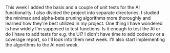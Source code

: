 This week I added the basis and a couple of unit tests for the AI functionality. I also divided the project into separate directories.
I studied the minimax and alpha-beta pruning algorithms more thoroughly and learned how they're best utilized in my project.
One thing I have wondered is how widely I'm supposed to test functions.
Is it enough to test the AI or do I have to add tests for e.g. the UI?
I didn't have time to add codecov or a coverage report, so I'll look into them next week. 
I'll also start implementing the algorithms to the AI next week.
